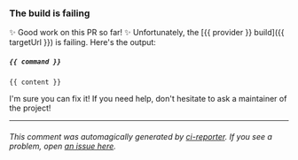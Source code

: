 ### The build is failing

✨ Good work on this PR so far! ✨ Unfortunately, the [{{ provider }} build]({{ targetUrl }}) is failing. Here's the output:

##### `{{ command }}`

```
{{ content }}
```

I'm sure you can fix it! If you need help, don't hesitate to ask a maintainer of the project!

---

###### This comment was automagically generated by [ci-reporter](https://github.com/apps/ci-reporter). If you see a problem, open [an issue here](https://github.com/jasonetco/ci-reporter).